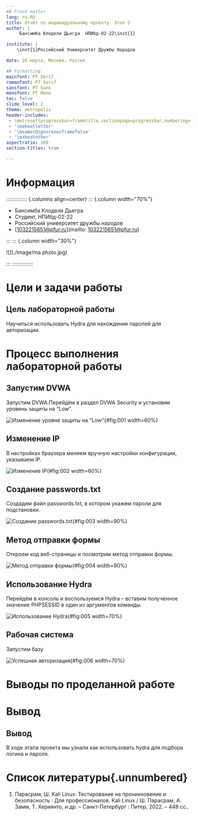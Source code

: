 ```yaml
---
## Front matter
lang: ru-RU
title: Отчёт по индивидуальному проекту. Этап 3
author: |
	 Бансимба Клодели Дьегра  НПИбд-02-22\inst{1}

institute: |
	\inst{1}Российский Университет Дружбы Народов

date: 16 марта, Москва, Россия

## Formatting
mainfont: PT Serif
romanfont: PT Serif
sansfont: PT Sans
monofont: PT Mono
toc: false
slide_level: 2
theme: metropolis
header-includes: 
 - \metroset{progressbar=frametitle,sectionpage=progressbar,numbering=fraction}
 - '\makeatletter'
 - '\beamer@ignorenonframefalse'
 - '\makeatother'
aspectratio: 169
section-titles: true

---
```

# Информация

:::::::::::::: {.columns align=center}
::: {.column width="70%"}

  * Бансимба Клодели Дьегра
  * Студент, НПИбд-02-22
  * Российский университет дружбы народов
  * [1032215651@pfur.ru](mailto: 1032215651@pfur.ru)

:::
::: {.column width="30%"}

![](./image/ma photo.jpg)

:::
::::::::::::::

# Цели и задачи работы

## Цель лабораторной работы

Научиться использовать Hydra для нахождения паролей для авторизации.

# Процесс выполнения лабораторной работы

## Запустим DVWA
Запустим DVWA.Перейдём в раздел DVWA Security и установим уровень защиты на “Low”. 

![Изменение уровня защиты на “Low”](image/1.jpg){#fig:001 width=60%}


## Изменение IP
В настройках браузера меняем вручную настройки конфигурации, указываем IP.
 
 ![Изменение IP](image/2.jpg){#fig:002 width=60%}


## Создание passwords.txt
Создадим файл passwords.txt, в котором укажем пароли для подстановки.

![Создание passwords.txt](image/3a.jpg){#fig:003 width=90%}

## Метод отправки формы
Откроем код веб-страницы и посмотрим метод отправки формы.

![Метод отправки формы](image/5.jpg){#fig:004 width=90%}

## Использование Hydra

Перейдём в консоль и воспользуемся Hydra – вставим полученное значение PHPSESSID в один из аргументов команды.

![Использование Hydra](image/7.jpg){#fig:005 width=70%}

## Рабочая система
Запустим базу

![Успешная авторизация](image/8.jpg){#fig:006 width=70%} 

# Выводы по проделанной работе

# Вывод
## Вывод

В ходе этапа проекта мы узнали как использовать hydra для подбора логина и пароля.

# Список литературы{.unnumbered}

1. Парасрам, Ш. Kali Linux: Тестирование на проникновение и безопасность : Для профессионалов. Kali Linux / Ш. Парасрам, А. Замм, Т. Хериянто, и др. – Санкт-Петербург : Питер, 2022. – 448 сс..


